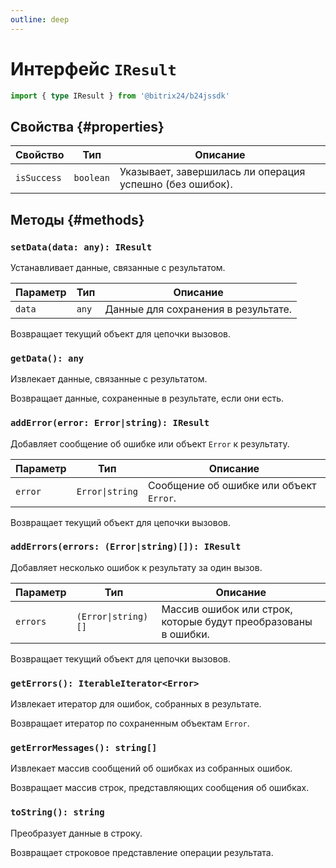 ```yaml
---
outline: deep
---
```

# Интерфейс `IResult`

```ts
import { type IResult } from '@bitrix24/b24jssdk'
```
## Свойства {#properties}

| Свойство    | Тип       | Описание                                                 |
|-------------|-----------|----------------------------------------------------------|
| `isSuccess` | `boolean` | Указывает, завершилась ли операция успешно (без ошибок). |

## Методы {#methods}

### `setData(data: any): IResult`

Устанавливает данные, связанные с результатом.

| Параметр | Тип   | Описание                            |
|----------|-------|-------------------------------------|
| `data`   | `any` | Данные для сохранения в результате. |

Возвращает текущий объект для цепочки вызовов.

### `getData(): any`

Извлекает данные, связанные с результатом.

Возвращает данные, сохраненные в результате, если они есть.

### `addError(error: Error|string): IResult`

Добавляет сообщение об ошибке или объект `Error` к результату.

| Параметр | Тип             | Описание                                |
|----------|-----------------|-----------------------------------------|
| `error`  | `Error\|string` | Сообщение об ошибке или объект `Error`. |

Возвращает текущий объект для цепочки вызовов.

### `addErrors(errors: (Error|string)[]): IResult`

Добавляет несколько ошибок к результату за один вызов.

| Параметр | Тип                 | Описание                                                       |
|----------|---------------------|----------------------------------------------------------------|
| `errors` | `(Error\|string)[]` | Массив ошибок или строк, которые будут преобразованы в ошибки. |

Возвращает текущий объект для цепочки вызовов.

### `getErrors(): IterableIterator<Error>`

Извлекает итератор для ошибок, собранных в результате.

Возвращает итератор по сохраненным объектам `Error`.

### `getErrorMessages(): string[]`

Извлекает массив сообщений об ошибках из собранных ошибок.

Возвращает массив строк, представляющих сообщения об ошибках.

### `toString(): string`

Преобразует данные в строку.

Возвращает строковое представление операции результата.
